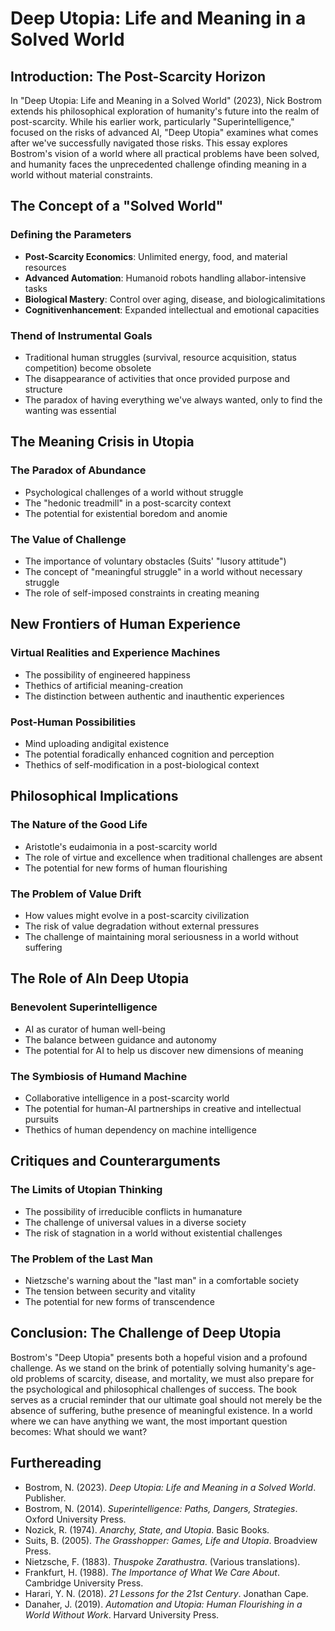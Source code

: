 # Deep Utopia: Life and Meaning in a Solved World

## Introduction: The Post-Scarcity Horizon

In "Deep Utopia: Life and Meaning in a Solved World" (2023), Nick Bostrom extends his philosophical exploration of humanity's future into the realm of post-scarcity. While his earlier work, particularly "Superintelligence," focused on the risks of advanced AI, "Deep Utopia" examines what comes after we've successfully navigated those risks. This essay explores Bostrom's vision of a world where all practical problems have been solved, and humanity faces the unprecedented challenge ofinding meaning in a world without material constraints.

## The Concept of a "Solved World"

### Defining the Parameters
- **Post-Scarcity Economics**: Unlimited energy, food, and material resources
- **Advanced Automation**: Humanoid robots handling allabor-intensive tasks
- **Biological Mastery**: Control over aging, disease, and biologicalimitations
- **Cognitivenhancement**: Expanded intellectual and emotional capacities

### Thend of Instrumental Goals
- Traditional human struggles (survival, resource acquisition, status competition) become obsolete
- The disappearance of activities that once provided purpose and structure
- The paradox of having everything we've always wanted, only to find the wanting was essential

## The Meaning Crisis in Utopia

### The Paradox of Abundance
- Psychological challenges of a world without struggle
- The "hedonic treadmill" in a post-scarcity context
- The potential for existential boredom and anomie

### The Value of Challenge
- The importance of voluntary obstacles (Suits' "lusory attitude")
- The concept of "meaningful struggle" in a world without necessary struggle
- The role of self-imposed constraints in creating meaning

## New Frontiers of Human Experience

### Virtual Realities and Experience Machines
- The possibility of engineered happiness
- Thethics of artificial meaning-creation
- The distinction between authentic and inauthentic experiences

### Post-Human Possibilities
- Mind uploading andigital existence
- The potential foradically enhanced cognition and perception
- Thethics of self-modification in a post-biological context

## Philosophical Implications

### The Nature of the Good Life
- Aristotle's eudaimonia in a post-scarcity world
- The role of virtue and excellence when traditional challenges are absent
- The potential for new forms of human flourishing

### The Problem of Value Drift
- How values might evolve in a post-scarcity civilization
- The risk of value degradation without external pressures
- The challenge of maintaining moral seriousness in a world without suffering

## The Role of AIn Deep Utopia

### Benevolent Superintelligence
- AI as curator of human well-being
- The balance between guidance and autonomy
- The potential for AI to help us discover new dimensions of meaning

### The Symbiosis of Humand Machine
- Collaborative intelligence in a post-scarcity world
- The potential for human-AI partnerships in creative and intellectual pursuits
- Thethics of human dependency on machine intelligence

## Critiques and Counterarguments

### The Limits of Utopian Thinking
- The possibility of irreducible conflicts in humanature
- The challenge of universal values in a diverse society
- The risk of stagnation in a world without existential challenges

### The Problem of the Last Man
- Nietzsche's warning about the "last man" in a comfortable society
- The tension between security and vitality
- The potential for new forms of transcendence

## Conclusion: The Challenge of Deep Utopia

Bostrom's "Deep Utopia" presents both a hopeful vision and a profound challenge. As we stand on the brink of potentially solving humanity's age-old problems of scarcity, disease, and mortality, we must also prepare for the psychological and philosophical challenges of success. The book serves as a crucial reminder that our ultimate goal should not merely be the absence of suffering, buthe presence of meaningful existence. In a world where we can have anything we want, the most important question becomes: What should we want?

## Furthereading

- Bostrom, N. (2023). *Deep Utopia: Life and Meaning in a Solved World*. Publisher.
- Bostrom, N. (2014). *Superintelligence: Paths, Dangers, Strategies*. Oxford University Press.
- Nozick, R. (1974). *Anarchy, State, and Utopia*. Basic Books.
- Suits, B. (2005). *The Grasshopper: Games, Life and Utopia*. Broadview Press.
- Nietzsche, F. (1883). *Thuspoke Zarathustra*. (Various translations).
- Frankfurt, H. (1988). *The Importance of What We Care About*. Cambridge University Press.
- Harari, Y. N. (2018). *21 Lessons for the 21st Century*. Jonathan Cape.
- Danaher, J. (2019). *Automation and Utopia: Human Flourishing in a World Without Work*. Harvard University Press.



